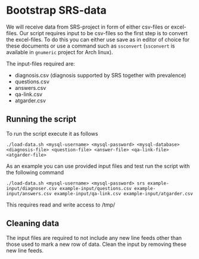 # Bootstrap SRS-data

We will receive data from SRS-project in form of either csv-files or excel-files. Our script requires input to be csv-files so the first step is to convert the excel-files. To do this you can either use save as in editor of choice for these documents or use a command such as `ssconvert` (`ssconvert` is available in `gnumeric` project for Arch linux).

The input-files required are:
* diagnosis.csv (diagnosis supported by SRS together with prevalence)
* questions.csv
* answers.csv
* qa-link.csv
* atgarder.csv

## Running the script

To run the script execute it as follows
```
./load-data.sh <mysql-username> <mysql-password> <mysql-database> <diagnosis-file> <question-file> <answer-file> <qa-link-file> <atgarder-file>
```

As an example you can use provided input files and test run the script with the following command
```
./load-data.sh <mysql-username> <mysql-password> srs example-input/diagnoser.csv example-input/questions.csv example-input/answers.csv example-input/qa-link.csv example-input/atgarder.csv
```

This requires read and write access to /tmp/

## Cleaning data

The input files are required to not include any new line feeds other than those used to mark a new row of data. Clean the input by removing these new line feeds.
